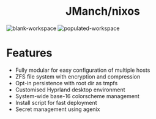 <h1 align="center">JManch/nixos</h1>

![blank-workspace](https://github.com/JManch/nixos/assets/61563764/e073392b-7be3-425c-a2b1-30a7d7c323f2)
![populated-workspace](https://github.com/JManch/nixos/assets/61563764/4df158f9-8122-45e9-bab1-24ab87998ec5)

# Features

- Fully modular for easy configuration of multiple hosts
- ZFS file system with encryption and compression
- Opt-in persistence with root dir as tmpfs
- Customised Hyprland desktop environment
- System-wide base-16 colorscheme management
- Install script for fast deployment
- Secret management using agenix
